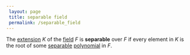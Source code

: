 ```yaml
---
 layout: page
 title: separable field
 permalink: /separable_field
---
```

The [extension](https://defsmath.github.io/DefsMath/field_extension) $K$ of the [field](https://defsmath.github.io/DefsMath/field) $F$ is **separable** over $F$ if every element in $K$ is the root of some [separable](https://defsmath.github.io/DefsMath/separable_polynomial) [polynomial](https://defsmath.github.io/DefsMath/polynomial_ring) in $F$. 
